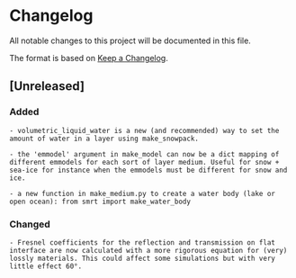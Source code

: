 
# Changelog
All notable changes to this project will be documented in this file.

The format is based on [Keep a Changelog](https://keepachangelog.com/en/1.0.0/).

## [Unreleased]
### Added
	- volumetric_liquid_water is a new (and recommended) way to set the amount of water in a layer using make_snowpack.

	- the 'emmodel' argument in make_model can now be a dict mapping of different emmodels for each sort of layer medium. Useful for snow + sea-ice for instance when the emmodels must be different for snow and ice.

	- a new function in make_medium.py to create a water body (lake or open ocean): from smrt import make_water_body  


### Changed
	- Fresnel coefficients for the reflection and transmission on flat interface are now calculated with a more rigorous equation for (very) lossly materials. This could affect some simulations but with very little effect 60°.

